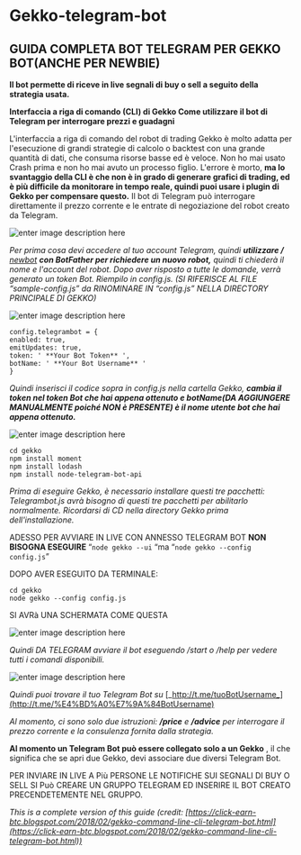 # Gekko-telegram-bot

## GUIDA COMPLETA BOT TELEGRAM PER GEKKO BOT(ANCHE PER NEWBIE)



**Il bot permette di riceve in live segnali di buy o sell a seguito della strategia usata.**

**Interfaccia a riga di comando (CLI) di Gekko Come utilizzare il bot di Telegram per interrogare prezzi e guadagni**

L'interfaccia a riga di comando del robot di trading Gekko è molto adatta per l'esecuzione di grandi strategie di calcolo o backtest con una grande quantità di dati, che consuma risorse basse ed è veloce. Non ho mai usato Crash prima e non ho mai avuto un processo figlio. L'errore è morto, **ma lo svantaggio della CLI è che non è in grado di generare grafici di trading, ed è più difficile da monitorare in tempo reale, quindi puoi usare i plugin di Gekko per compensare questo.** Il bot di Telegram può interrogare direttamente il prezzo corrente e le entrate di negoziazione del robot creato da Telegram. 


![enter image description here](https://3.bp.blogspot.com/-oB8dPwDbibg/Wnr1mBcLVEI/AAAAAAAACLQ/uNBdy0Dt-jEfglMJ6efpVAypJj2rVHzGwCLcBGAs/s1600/2018-02-07_204810.jpg)

_Per prima cosa devi accedere al tuo account Telegram, quindi_ **_utilizzare /_** [_newbot_](https://telegram.me/BotFather) **_con BotFather per richiedere un nuovo robot,_** _quindi ti chiederà il nome e l'account del robot. Dopo aver risposto a tutte le domande, verrà generato un token Bot. 
Riempilo in config.js. (SI RIFERISCE AL FILE “sample-config.js” da RINOMINARE IN “config.js” NELLA DIRECTORY PRINCIPALE DI GEKKO)_


![enter image description here](https://4.bp.blogspot.com/-nABjBTUuMi0/Wnr2exE45SI/AAAAAAAACLY/BqNy2h6e7yY4AcT7vIUFCPlANW2NgQGLwCLcBGAs/s1600/2018-02-07_205146.jpg)

    config.telegrambot = {  
    enabled: true,  
    emitUpdates: true,  
    token: ' **Your Bot Token** ',  
    botName: ' **Your Bot Username** '  
    }

_Quindi inserisci il codice sopra in config.js nella cartella Gekko,_ **_cambia il token nel token Bot che hai appena ottenuto e botName(DA AGGIUNGERE MANUALMENTE poiché NON è PRESENTE) è il nome utente bot che hai appena ottenuto._**

  
![enter image description here](https://3.bp.blogspot.com/-ZQD-DeNRvbk/Wnr4YgSuHVI/AAAAAAAACLo/x5agGzwFDnME_JZS2G1reE2bVt1PNybVACLcBGAs/s1600/2018-02-07_210009.jpg)

    cd gekko
    npm install moment  
    npm install lodash  
    npm install node-telegram-bot-api

_Prima di eseguire Gekko, è necessario installare questi tre pacchetti: Telegrambot.js avrà bisogno di questi tre pacchetti per abilitarlo normalmente. Ricordarsi di CD nella directory Gekko prima dell'installazione._

ADESSO PER AVVIARE IN LIVE CON ANNESSO TELEGRAM BOT **NON BISOGNA ESEGUIRE** “`node gekko --ui` “ma “`node gekko --config config.js`”

DOPO AVER ESEGUITO DA TERMINALE:

    cd gekko
    node gekko --config config.js

  
SI AVRà UNA SCHERMATA COME QUESTA

![enter image description here](https://4.bp.blogspot.com/-fQq0RCmfJlY/Wnr4pkaegdI/AAAAAAAACLs/5QkqMYD1wTAok2UoqVxD7TsgSxwrg1c6ACLcBGAs/s1600/2018-02-07_210118.jpg)

_Quindi DA TELEGRAM avviare il bot eseguendo /start o /help per vedere tutti i comandi disponibili._

![enter image description here](https://3.bp.blogspot.com/-CYhRe2gCCKk/Wnr5nuNsA7I/AAAAAAAACL4/ZsgcSuckcR00SMzUHXRjrJRrwgcmYrbtQCLcBGAs/s1600/2018-02-07_200722.jpg)

_Quindi puoi trovare il tuo Telegram Bot su_ [_http://t.me/tuoBotUsername_](http://t.me/%E4%BD%A0%E7%9A%84BotUsername)

 _Al momento, ci sono solo due istruzioni:_ **_/price_** _e_ **_/advice_** _per interrogare il prezzo corrente e la consulenza fornita dalla strategia._

  
  
**Al momento un Telegram Bot può essere collegato solo a un Gekko** , il che significa che se apri due Gekko, devi associare due diversi Telegram Bot. 

PER INVIARE IN LIVE A Più PERSONE LE NOTIFICHE SUI SEGNALI DI BUY O SELL SI Può CREARE UN GRUPPO TELEGRAM ED INSERIRE IL BOT CREATO PRECENDETEMENTE NEL GRUPPO.


*This is a complete version of this guide (credit: [https://click-earn-btc.blogspot.com/2018/02/gekko-command-line-cli-telegram-bot.html](https://click-earn-btc.blogspot.com/2018/02/gekko-command-line-cli-telegram-bot.html))*
